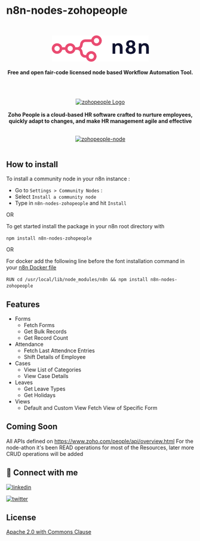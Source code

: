 # n8n-nodes-zohopeople

<br />
<p align="center">
    <a href="https://zohopeople.io" target="_blank"><img width="260" height="" src="https://raw.githubusercontent.com/n8n-io/n8n/master/assets/n8n-logo.png" alt="zohopeople Logo"></a>
    <br />
    <br />
    <b>Free and open fair-code licensed node based Workflow Automation Tool.</b>
    <br />
    <br />
</p>

<br />
<p align="center">
    <a href="https://zohopeople.io" target="_blank"><img width="150" height="" src="/nodes/ZohoPeople/zohopeople.svg" alt="zohopeople Logo"></a>
    <br />
    <br />
    <b>Zoho People is a cloud-based HR software crafted to nurture employees, quickly adapt to changes, and make HR management agile and effective</b>
    <br />
    <br />
</p>

<p align="center">
    <a href="https://n8n.io" target="_blank"><img width="600" height="" src="/n8n-zohopeople-node.png" alt="zohopeople-node"></a>
    <br />
    <br />
</p>

## How to install

To install a community node in your n8n instance :

- Go to `Settings > Community Nodes` :
- Select `Install a community node`
- Type in `n8n-nodes-zohopeople` and hit `Install`

OR

To get started install the package in your n8n root directory with

`npm install n8n-nodes-zohopeople`

OR

For docker add the following line before the font installation command in your [n8n Docker file](https://github.com/n8n-io/n8n/blob/master/docker/images/n8n/Dockerfile)


`RUN cd /usr/local/lib/node_modules/n8n && npm install n8n-nodes-zohopeople`

## Features
- Forms
	- Fetch Forms
	- Get Bulk Records
	- Get Record Count
- Attendance
	- Fetch Last Attendnce Entries
	- Shift Details of Employee
- Cases
	- View List of Categories
	- View Case Details
- Leaves
	- Get Leave Types
	- Get Holidays
- Views
	- Default and Custom View
	Fetch View of Specific Form

## Coming Soon
All APIs defined on https://www.zoho.com/people/api/overview.html
For the node-athon it's been READ operations for most of the Resources, later more CRUD operations will be added
## 🔗 Connect with me

[![linkedin](https://img.shields.io/badge/linkedin-0A66C2?style=for-the-badge&logo=linkedin&logoColor=white)](https://www.linkedin.com/in/saad-mujeeb-b730a860)

[![twitter](https://img.shields.io/badge/twitter-1DA1F2?style=for-the-badge&logo=twitter&logoColor=white)](https://twitter.com/SaadMMujeeb)

## License

[Apache 2.0 with Commons Clause](https://github.com/n8n-io/n8n/blob/master/packages/nodes-base/LICENSE.md)
